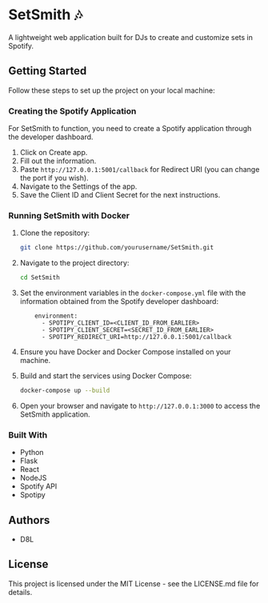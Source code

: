 # SetSmith 🎶

A lightweight web application built for DJs to create and customize sets in Spotify.

## Getting Started

Follow these steps to set up the project on your local machine:

### Creating the Spotify Application

For SetSmith to function, you need to create a Spotify application through the developer dashboard.

1. Click on Create app.
2. Fill out the information.
3. Paste `http://127.0.0.1:5001/callback` for Redirect URI (you can change the port if you wish).
4. Navigate to the Settings of the app.
5. Save the Client ID and Client Secret for the next instructions.

### Running SetSmith with Docker

1. Clone the repository:

    ```sh
    git clone https://github.com/yourusername/SetSmith.git
    ```

2. Navigate to the project directory:

    ```sh
    cd SetSmith
    ```

3. Set the environment variables in the `docker-compose.yml` file with the information obtained from the Spotify developer dashboard:

    ```
        environment:
          - SPOTIPY_CLIENT_ID=<CLIENT_ID_FROM_EARLIER>
          - SPOTIPY_CLIENT_SECRET=<SECRET_ID_FROM_EARLIER>
          - SPOTIPY_REDIRECT_URI=http://127.0.0.1:5001/callback
    ```

4. Ensure you have Docker and Docker Compose installed on your machine.

5. Build and start the services using Docker Compose:

    ```sh
    docker-compose up --build
    ```

6. Open your browser and navigate to `http://127.0.0.1:3000` to access the SetSmith application.

### Built With

- Python
- Flask
- React
- NodeJS
- Spotify API
- Spotipy

## Authors

- D8L

## License

This project is licensed under the MIT License - see the LICENSE.md file for details.
